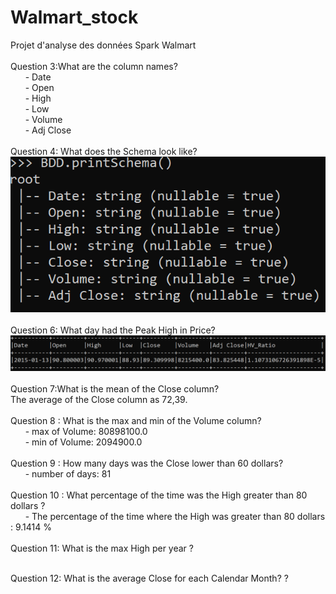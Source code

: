 # Walmart_stock
Projet d'analyse des données Spark Walmart <br/>
<br/>
Question 3:What are the column names?<br/>
&nbsp;&nbsp;&nbsp;&nbsp;&nbsp;&nbsp;- Date<br/>
&nbsp;&nbsp;&nbsp;&nbsp;&nbsp;&nbsp;- Open<br/>
&nbsp;&nbsp;&nbsp;&nbsp;&nbsp;&nbsp;- High<br/>
&nbsp;&nbsp;&nbsp;&nbsp;&nbsp;&nbsp;- Low<br/>
&nbsp;&nbsp;&nbsp;&nbsp;&nbsp;&nbsp;- Volume<br/>
&nbsp;&nbsp;&nbsp;&nbsp;&nbsp;&nbsp;- Adj Close<br/>
<br/>
Question 4: What does the Schema look like? <br/>
![alt text](https://github.com/ba-marwa/Walmart_stock/blob/main/ScreenShots/Shema.png)<br/>
<br/>
Question 6: What day had the Peak High in Price?
![alt text](https://github.com/ba-marwa/Walmart_stock/blob/main/ScreenShots/Max%20High.png)<br/>
<br/>
Question 7:What is the mean of the Close column?<br/>
The average of the Close column as 72,39.<br/>
<br/>
Question 8 : What is the max and min of the Volume column? <br/>
&nbsp;&nbsp;&nbsp;&nbsp;&nbsp;&nbsp;- max of Volume: 80898100.0 <br/>
&nbsp;&nbsp;&nbsp;&nbsp;&nbsp;&nbsp;- min of Volume: 2094900.0 <br/>
<br/>
Question 9 : How many days was the Close lower than 60 dollars? <br/>
&nbsp;&nbsp;&nbsp;&nbsp;&nbsp;&nbsp;- number of days: 81 <br/>
<br/>
Question 10 : What percentage of the time was the High greater than 80 dollars ? <br/>
&nbsp;&nbsp;&nbsp;&nbsp;&nbsp;&nbsp;- The percentage of the time where the High was greater than 80 dollars : 9.1414 % <br/>
<br/> 
Question 11: What is the max High per year ? <br/>

<br/>
Question 12: What is the average Close for each Calendar Month?  ? <br/>




